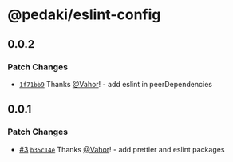 # @pedaki/eslint-config

## 0.0.2

### Patch Changes

- [`1f71bb9`](https://github.com/PedakiHQ/pedaki/commit/1f71bb9cae1136f8badb2935f6173a3ed2873c57) Thanks [@Vahor](https://github.com/Vahor)! - add eslint in peerDependencies

## 0.0.1

### Patch Changes

- [#3](https://github.com/PedakiHQ/pedaki/pull/3) [`b35c14e`](https://github.com/PedakiHQ/pedaki/commit/b35c14ed0deee6070b064f9a7c145ee9ca000936) Thanks [@Vahor](https://github.com/Vahor)! - add prettier and eslint packages
